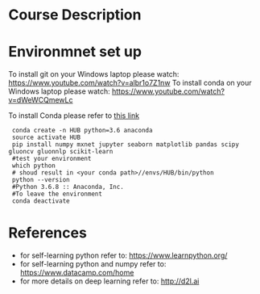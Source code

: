 # Course Description
# Environmnet set up
To install git on your Windows laptop please watch: https://www.youtube.com/watch?v=albr1o7Z1nw
To install conda on your Windows laptop please watch: https://www.youtube.com/watch?v=dWeWCQmewLc

To install Conda please refer to [this link](https://docs.conda.io/projects/conda/en/latest/user-guide/install/index.html)
```
 conda create -n HUB python=3.6 anaconda
 source activate HUB
 pip install numpy mxnet jupyter seaborn matplotlib pandas scipy gluoncv gluonnlp scikit-learn
 #test your environment
 which python
 # shoud result in <your conda path>//envs/HUB/bin/python
 python --version
 #Python 3.6.8 :: Anaconda, Inc.
 #To leave the environment
 conda deactivate
 ```
# References
- for self-learning python refer to: https://www.learnpython.org/
- for self-learning python and numpy refer to: https://www.datacamp.com/home
- for more details on deep learning refer to: http://d2l.ai 
